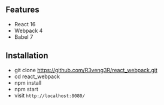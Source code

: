 ## Features

* React 16
* Webpack 4
* Babel 7

## Installation

* git clone https://github.com/R3veng3R/react_webpack.git
* cd react_webpack
* npm install
* npm start
* visit `http://localhost:8080/`
